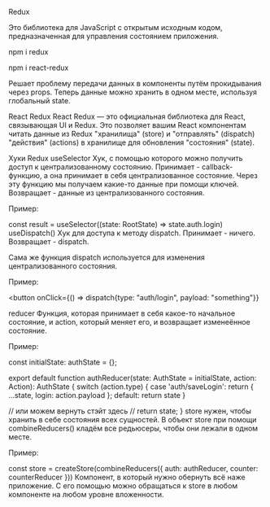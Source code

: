 Redux

Это библиотека для JavaScript с открытым исходным кодом, предназначенная для управления состоянием приложения.

npm i redux

npm i react-redux

Решает проблему передачи данных в компоненты путём прокидывания через props. Теперь данные можно хранить в одном месте, используя глобальный state.

React Redux
React Redux — это официальная библиотека для React, связывающая UI и Redux. Это позволяет вашим React компонентам читать данные из Redux "хранилища" (store) и "отправлять" (dispatch) "действия" (actions) в хранилище для обновления "состояния" (state).

Хуки Redux
useSelector
Хук, с помощью которого можно получить доступ к централизованному состоянию. Принимает - callback-функцию, а она принимает в себя централизованное состояние. Через эту функцию мы получаем какие-то данные при помощи ключей. Возвращает - данные из централизованного состояния.

Пример:

const result = useSelector((state: RootState) => state.auth.login) 
useDispatch()
Хук для доступа к методу dispatch. Принимает - ничего. Возвращает - dispatch.

Сама же функция dispatch используется для изменения централизованного состояния.

Пример:

<button onClick={() => dispatch{type: "auth/login", payload: "something"}}

reducer
Функция, которая принимает в себя какое-то начальное состояние, и action, который меняет его, и возвращает изменеённое состояние.

Пример:

const initialState: authState = {};

export default function authReducer(state: AuthState = initialState, action: Action): AuthState {
  switch (action.type) {
    case 'auth/saveLogin':
     return { ...state, login: action.payload };
     default: return state
  }
  
  // или можем вернуть стэйт здесь
  // return state;
}
store
нужен, чтобы хранить в себе состояния всех сущностей. В объект store при помощи combineReducers() кладём все редьюсеры, чтобы они лежали в одном месте.

Пример:

const store = createStore(combineReducers({
   auth: authReducer,
   counter: counterReducer
}))
Компонент, в который нужно обернуть всё наже приложение. С его помощью можно обращаться к store в любом компоненте на любом уровне вложенности.

<Provider>
  <App />
<Provider/>